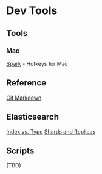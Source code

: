 # Dev Tools

## Tools
### Mac
[Spark](https://www.shadowlab.org/softwares/spark.php) - Hotkeys for Mac

## Reference
[Git Markdown](https://github.com/adam-p/markdown-here/wiki/Markdown-Cheatsheet)

## Elasticsearch
[Index vs. Type](https://www.elastic.co/blog/index-vs-type)
[Shards and Replicas](http://stackoverflow.com/questions/15694724/shards-and-replicas-in-elasticsearch)

## Scripts
(TBD)
